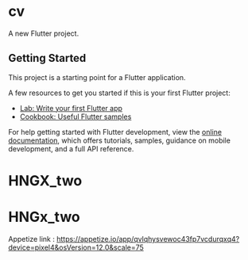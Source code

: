 # cv

A new Flutter project.

## Getting Started

This project is a starting point for a Flutter application.

A few resources to get you started if this is your first Flutter project:

- [Lab: Write your first Flutter app](https://docs.flutter.dev/get-started/codelab)
- [Cookbook: Useful Flutter samples](https://docs.flutter.dev/cookbook)

For help getting started with Flutter development, view the
[online documentation](https://docs.flutter.dev/), which offers tutorials,
samples, guidance on mobile development, and a full API reference.
# HNGX_two
# HNGx_two
Appetize link : https://appetize.io/app/qvlqhysvewoc43fp7vcdurqxq4?device=pixel4&osVersion=12.0&scale=75
